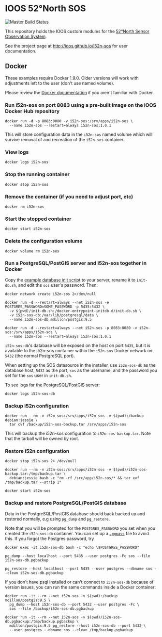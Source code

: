 # IOOS 52°North SOS

[![Master Build Status](https://travis-ci.org/ioos/i52n-sos.svg?branch=master)](https://travis-ci.org/ioos/i52n-sos)

This repository holds the IOOS custom modules for the 
[52°North Sensor Observation System](https://github.com/52North/SOS).

See the project page at <http://ioos.github.io/i52n-sos> for user documentation.

## Docker

These examples require Docker 1.9.0. Older versions will work with adjustments
left to the user (don't use named volume).

Please review the [Docker documentation](https://docs.docker.com/engine/reference/run/)
if you aren't familiar with Docker.

### Run i52n-sos on port 8083 using a pre-built image on the IOOS Docker Hub repository

```shell
docker run -d -p 8083:8080 -v i52n-sos:/srv/apps/i52n-sos \
  --name i52n-sos --restart=always i52n-sos:1.0.1
```

This will store configuration data in the `i52n-sos` named volume which
will survive removal of and recreation of the `i52n-sos` container.

### View logs

```shell
docker logs i52n-sos
```

### Stop the running container

```shell
docker stop i52n-sos
```

### Remove the container (if you need to adjust port, etc)

```shell
docker rm i52n-sos
```

### Start the stopped container

```
docker start i52n-sos
```

### Delete the configuration volume

```
docker volume rm i52n-sos
```

### Run a PostgreSQL/PostGIS server and i52n-sos together in Docker

Copy the [example database init script](docker/init-db.sh.example) to your server,
rename it to `init-db.sh`, and edit the `sos` user's password. Then:

```
docker network create i52n-sos 2>/dev/null

docker run -d --restart=always --net i52n-sos -e POSTGRES_PASSWORD=SOME_PASSWORD -p 5435:5432 \
  -v $(pwd)/init-db.sh:/docker-entrypoint-initdb.d/init-db.sh \
  -v i52n-sos-db:/var/lib/postgresql/data \
  --name i52n-sos-db mdillon/postgis:9.5

docker run -d --restart=always --net i52n-sos -p 8083:8080 -v i52n-sos:/srv/apps/i52n-sos \
  --name i52n-sos --restart=always i52n-sos:1.0.1
```

`i52n-sos-db`'s database will be exposed on the host on port `5435`, but it is available
to the i52n-sos container within the `i52n-sos` Docker network on `5432` (the normal PostgreSQL port).

When setting up the SOS datasource in the installer, use `i52n-sos-db` as the database host,
`5432` as the port, `sos` as the username, and the password you set for the `sos` user in `init-db.sh`.

To see logs for the PostgreSQL/PostGIS server:

```shell
docker logs i52n-sos-db
```

### Backup i52n configuration

```shell
docker run --rm -v i52n-sos:/srv/apps/i52n-sos -v $(pwd):/backup debian:jessie \
  tar cvf /backup/i52n-sos-backup.tar /srv/apps/i52n-sos
```

This will backup the i52n-sos configuration to `i52n-sos-backup.tar`. Note that the tarball
will be owned by root.

### Restore i52n configuration

```shell
docker stop i52n-sos 2> /dev/null

docker run --rm -v i52n-sos:/srv/apps/i52n-sos -v $(pwd)/i52n-sos-backup.tar:/tmp/backup.tar \
  debian:jessie bash -c "rm -rf /src/app/i52n-sos/* && tar xvf /tmp/backup.tar --strip 1"

docker start i52n-sos
```

### Backup and restore PostgreSQL/PostGIS database

Data in the PostgreSQL/PostGIS database should back backed up and restored normally,
e.g using `pg_dump` and `pg_restore`.

Note that you will be prompted for the `POSTGRES_PASSWORD` you set when you created the
`i52n-sos-db` container. You can set up a
[`.pgpass`](http://www.postgresql.org/docs/current/static/libpq-pgpass.html) file to
avoid this. If you forgot the Postgres password, try

```shell
docker exec -it i52n-sos-db bash -c "echo \$POSTGRES_PASSWORD"
```

```shell
pg_dump --host localhost --port 5435 --user postgres -Fc sos --file i52n-sos-db.pgbackup

pg_restore --host localhost --port 5435 --user postgres --dbname sos --clean i52n-sos-db.pgbackup
```

If you don't have psql installed or can't connect to `i52n-sos-db` because of version
issues, you can run the same commands inside a Docker container:

```shell
docker run -it --rm --net i52n-sos -v $(pwd):/backup mdillon/postgis:9.5 \
  pg_dump --host i52n-sos-db --port 5432 --user postgres -Fc \
  sos --file /backup/i52n-sos-db.pgbackup

docker run -it --rm --net i52n-sos -v $(pwd)/i52n-sos-db.pgbackup:/tmp/backup.pgbackup \
  mdillon/postgis:9.5 pg_restore --host i52n-sos-db --port 5432 \
  --user postgres --dbname sos --clean /tmp/backup.pgbackup
```
